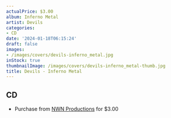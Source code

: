 ```yaml
---
actualPrice: $3.00
album: Inferno Metal
artist: Devils
categories:
- CD
date: '2024-01-18T06:15:24'
draft: false
images:
- /images/covers/devils-inferno_metal.jpg
inStock: true
thumbnailImage: /images/covers/devils-inferno_metal-thumb.jpg
title: Devils - Inferno Metal
---
```


## CD
* Purchase from [NWN Productions](http://shop.nwnprod.com/index.php?route=product/product&path=93&product_id=45607&sort=pd.name&order=ASC) for $3.00
